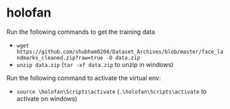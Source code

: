 # holofan

Run the following commands to get the training data
- `wget https://github.com/shubham0204/Dataset_Archives/blob/master/face_landmarks_cleaned.zip?raw=true -O data.zip`
- `unzip data.zip`     (`tar -xf data.zip` to unzip in windows)

Run the following command to activate the virtual env:
- `source \holofan\Scripts\activate` (`.\holofan\Scripts\activate` to activate on windows)